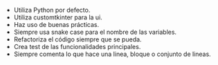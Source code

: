 - Utiliza Python por defecto.
- Utiliza customtkinter para la ui.
- Haz uso de buenas prácticas.
- Siempre usa snake case para el nombre de las variables.
- Refactoriza el código siempre que se pueda.
- Crea test de las funcionalidades principales.
- Siempre comenta lo que hace una linea, bloque o conjunto de lineas.